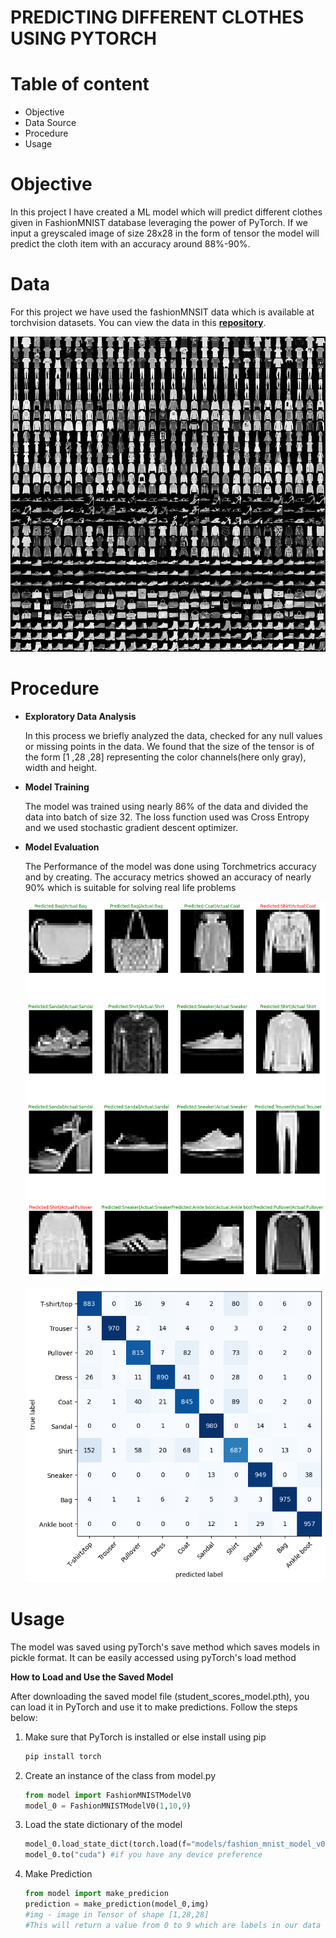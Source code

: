 # PREDICTING DIFFERENT CLOTHES USING PYTORCH

# Table of content
- Objective
- Data Source
- Procedure
- Usage

# Objective
In this project I have created a ML model which will predict different clothes given in FashionMNIST database leveraging the power of PyTorch. If we input a greyscaled image of size 28x28 in the form of tensor the model will predict the cloth item with an accuracy around 88%-90%.

# Data 

For this project we have used the fashionMNSIT data which is available at torchvision datasets. You can view the data in this [**repository**](https://github.com/zalandoresearch/fashion-mnist?tab=readme-ov-file).

![source img](images/source.png)

# Procedure

- **Exploratory Data Analysis**

    In this process we briefly analyzed the data, checked for any null values or missing points in the data. We found that the size of the tensor is of the form [1 ,28 ,28] representing the color channels(here only gray), width and height.
- **Model Training**

    The model was trained using nearly 86% of the data and divided the data into batch of size 32.
    The loss function used was Cross Entropy and we used stochastic gradient descent optimizer.
- **Model Evaluation**

    The Performance of the model was done using Torchmetrics accuracy and by creating.
    The accuracy metrics showed an accuracy of nearly 90% which is suitable for solving real life problems
    
    ![prediction](images/output_img.png)

    ![confusionmatrix](images/confusion.png)

# Usage
The model was saved using pyTorch's save method which saves models in pickle format. It can be easily accessed using pyTorch's load method

**How to Load and Use the Saved Model**

After downloading the saved model file (student_scores_model.pth), you can load it in PyTorch and use it to make predictions. Follow the steps below:
1. Make sure that PyTorch is installed or else install using pip

    ```bash
    pip install torch

2. Create an instance of the class from model.py

    ```python
    from model import FashionMNISTModelV0
    model_0 = FashionMNISTModelV0(1,10,9)

3. Load the state dictionary of the model
    ```python
    model_0.load_state_dict(torch.load(f="models/fashion_mnist_model_v0.pth"))
    model_0.to("cuda") #if you have any device preference
4. Make Prediction
    ```python
    from model import make_predicion
    prediction = make_prediction(model_0,img)
    #img - image in Tensor of shape [1,28,28]
    #This will return a value from 0 to 9 which are labels in our data